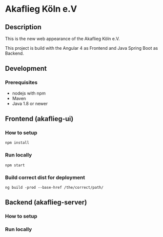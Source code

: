 # Akaflieg Köln e.V

## Description

This is the new web appearance of the Akaflieg Köln e.V. 

This project is build with the Angular 4 as Frontend and Java Spring Boot as Backend.

## Development

### Prerequisites
* nodejs with npm
* Maven
* Java 1.8 or newer

## Frontend (akaflieg-ui)

### How to setup
    npm install
    
### Run locally
    npm start
    
### Build correct dist for deployment
    ng build -prod --base-href /the/correct/path/
    
## Backend (akaflieg-server)

### How to setup

### Run locally